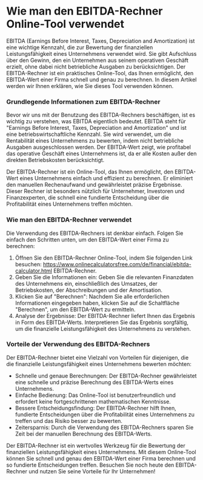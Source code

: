 Wie man den EBITDA-Rechner Online-Tool verwendet
================================================

EBITDA (Earnings Before Interest, Taxes, Depreciation and Amortization) ist eine wichtige Kennzahl, die zur Bewertung der finanziellen Leistungsfähigkeit eines Unternehmens verwendet wird. Sie gibt Aufschluss über den Gewinn, den ein Unternehmen aus seinem operativen Geschäft erzielt, ohne dabei nicht betriebliche Ausgaben zu berücksichtigen. Der EBITDA-Rechner ist ein praktisches Online-Tool, das Ihnen ermöglicht, den EBITDA-Wert einer Firma schnell und genau zu berechnen. In diesem Artikel werden wir Ihnen erklären, wie Sie dieses Tool verwenden können.

### Grundlegende Informationen zum EBITDA-Rechner

Bevor wir uns mit der Benutzung des EBITDA-Rechners beschäftigen, ist es wichtig zu verstehen, was EBITDA eigentlich bedeutet. EBITDA steht für "Earnings Before Interest, Taxes, Depreciation and Amortization" und ist eine betriebswirtschaftliche Kennzahl. Sie wird verwendet, um die Rentabilität eines Unternehmens zu bewerten, indem nicht betriebliche Ausgaben ausgeschlossen werden. Der EBITDA-Wert zeigt, wie profitabel das operative Geschäft eines Unternehmens ist, da er alle Kosten außer den direkten Betriebskosten berücksichtigt.

Der EBITDA-Rechner ist ein Online-Tool, das Ihnen ermöglicht, den EBITDA-Wert eines Unternehmens einfach und effizient zu berechnen. Er eliminiert den manuellen Rechenaufwand und gewährleistet präzise Ergebnisse. Dieser Rechner ist besonders nützlich für Unternehmer, Investoren und Finanzexperten, die schnell eine fundierte Entscheidung über die Profitabilität eines Unternehmens treffen möchten.

### Wie man den EBITDA-Rechner verwendet

Die Verwendung des EBITDA-Rechners ist denkbar einfach. Folgen Sie einfach den Schritten unten, um den EBITDA-Wert einer Firma zu berechnen:

1. Öffnen Sie den EBITDA-Rechner Online-Tool, indem Sie folgenden Link besuchen: https://www.onlinecalculatorsfree.com/de/financial/ebitda-calculator.html EBITDA-Rechner.
2. Geben Sie die Informationen ein: Geben Sie die relevanten Finanzdaten des Unternehmens ein, einschließlich des Umsatzes, der Betriebskosten, der Abschreibungen und der Amortisation.
3. Klicken Sie auf "Berechnen": Nachdem Sie alle erforderlichen Informationen eingegeben haben, klicken Sie auf die Schaltfläche "Berechnen", um den EBITDA-Wert zu ermitteln.
4. Analyse der Ergebnisse: Der EBITDA-Rechner liefert Ihnen das Ergebnis in Form des EBITDA-Werts. Interpretieren Sie das Ergebnis sorgfältig, um die finanzielle Leistungsfähigkeit des Unternehmens zu verstehen.

### Vorteile der Verwendung des EBITDA-Rechners

Der EBITDA-Rechner bietet eine Vielzahl von Vorteilen für diejenigen, die die finanzielle Leistungsfähigkeit eines Unternehmens bewerten möchten:

- Schnelle und genaue Berechnungen: Der EBITDA-Rechner gewährleistet eine schnelle und präzise Berechnung des EBITDA-Werts eines Unternehmens.
- Einfache Bedienung: Das Online-Tool ist benutzerfreundlich und erfordert keine fortgeschrittenen mathematischen Kenntnisse.
- Bessere Entscheidungsfindung: Der EBITDA-Rechner hilft Ihnen, fundierte Entscheidungen über die Profitabilität eines Unternehmens zu treffen und das Risiko besser zu bewerten.
- Zeitersparnis: Durch die Verwendung des EBITDA-Rechners sparen Sie Zeit bei der manuellen Berechnung des EBITDA-Werts.

Der EBITDA-Rechner ist ein wertvolles Werkzeug für die Bewertung der finanziellen Leistungsfähigkeit eines Unternehmens. Mit diesem Online-Tool können Sie schnell und genau den EBITDA-Wert einer Firma berechnen und so fundierte Entscheidungen treffen. Besuchen Sie noch heute den EBITDA-Rechner und nutzen Sie seine Vorteile für Ihr Unternehmen!